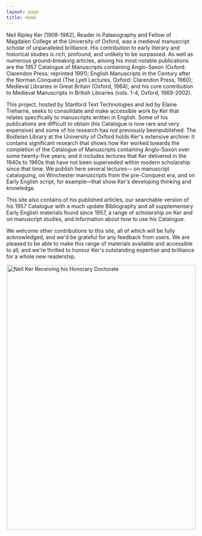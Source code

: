 ```yaml
---
layout: page
title: Home
---
```


Neil Ripley Ker (1908-1982), Reader in Palaeography and Fellow of Magdalen
College at the University of Oxford, was a medieval manuscript scholar of
unparalleled brilliance. His contribution to early literary and historical
studies is rich, profound, and unlikely to be surpassed. As well as numerous
ground-breaking articles, among his most notable publications are the 1957
Catalogue of Manuscripts containing Anglo-Saxon (Oxford: Clarendon Press;
reprinted 1991); English Manuscripts in the Century after the Norman Conquest
(The Lyell Lectures, Oxford: Clarendon Press, 1960); Medieval Libraries in Great
Britain (Oxford, 1964); and his core contribution to Medieval Manuscripts in
British Libraries (vols. 1-4, Oxford, 1969-2002).

This project, hosted by Stanford Text Technologies and led by Elaine Treharne, 
seeks to consolidate and make accessible work by Ker that relates specifically to 
manuscripts written in English. Some of his publications are difficult to obtain
(his Catalogue is now rare and very expensive) and some of his research has not 
previously beenpublished. The Bodleian Library at the University of Oxford holds 
Ker's extensive archive: it contains significant research that shows how Ker worked
towards the completion of the Catalogue of Manuscripts containing Anglo-Saxon
over some twenty-five years; and it includes lectures that Ker delivered in the
1940s to 1960s that have not been superseded within modern scholarship since
that time. We publish here several lectures— on manuscript cataloguing, on
Winchester manuscripts from the pre-Conquest era, and on Early English script,
for example—that show Ker's developing thinking and knowledge.

This site also contains of his published articles, our searchable version of his
1957 Catalogue with a much update Bibliography and all supplementary Early English
materials found since 1957, a range of scholarship on Ker and on manuscript studies,
and information about how to use his Catalogue.

We welcome other contributions to this site, all of which will be fully acknowledged,
and we'd be grateful for any feedback from users. We are pleased to be able to make
this range of materials available and accessible to all; and we're thrilled to honour
Ker's outstanding expertise and brilliance for a whole new readership.

<img src="https://digital-ker.github.io/images/Ker-Home-page-Image.jpg" alt="Neil Ker Receiving his Honorary Doctorate" width="500" height="700" style="display: block; margin: 0 auto;">